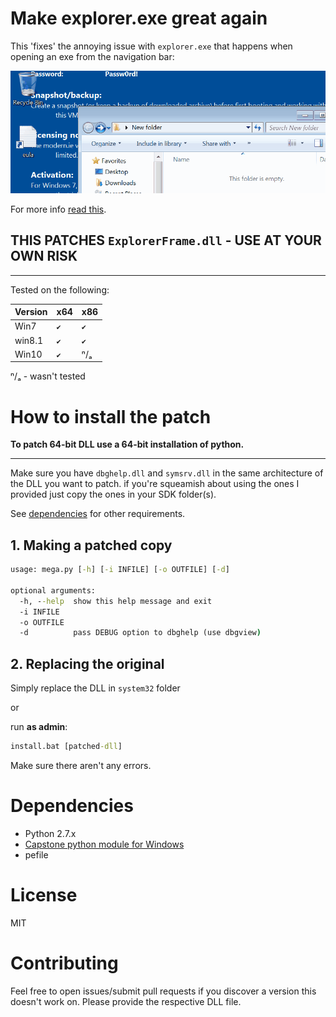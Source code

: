 # Make explorer.exe great again
This 'fixes' the annoying issue with `explorer.exe` that happens when opening an exe from the navigation bar:

![](example.gif)


For more info [read this](//bnbdr.github.io/posts/mega/).

## THIS PATCHES `ExplorerFrame.dll` - USE AT YOUR OWN RISK
____

Tested on the following:

Version|x64|x86
--|--|--
Win7    |`✔`|`✔`
win8.1  |`✔`|`✔`
Win10   |`✔`|ⁿ/ₐ

ⁿ/ₐ - wasn't tested


# How to install the patch

**To patch 64-bit DLL use a 64-bit installation of python.**

---


Make sure you have `dbghelp.dll` and `symsrv.dll` in the same architecture of the DLL you want to patch.
if you're squeamish about using the ones I provided just copy the ones in your SDK folder(s).

See [dependencies](#Dependencies) for other requirements.


## 1. Making a patched copy

```bat
usage: mega.py [-h] [-i INFILE] [-o OUTFILE] [-d]

optional arguments:
  -h, --help  show this help message and exit
  -i INFILE
  -o OUTFILE
  -d          pass DEBUG option to dbghelp (use dbgview)
```

## 2. Replacing the original
Simply replace the DLL in `system32` folder

or

run **as admin**:
```bat
install.bat [patched-dll]
```

Make sure there aren't any errors.

# Dependencies
- Python 2.7.x
- [Capstone python module for Windows](https://www.capstone-engine.org/download.html)
- pefile


# License
MIT

# Contributing
Feel free to open issues/submit pull requests if you discover a version this doesn't work on. Please provide the respective DLL file.
